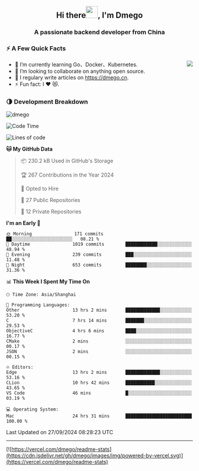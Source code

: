 <h2 align="center">Hi there<img src="https://cdn.jsdelivr.net/gh/dmego/images/img/Hi.gif" height="32" />, I'm Dmego </h2>
<h3 align="center">A passionate backend developer from China</h3>

### ⚡️ A Few Quick Facts

<img align="right" src="https://readme-stats-dmego.vercel.app/api?username=dmego&show_icons=true&icon_color=1573B3&hide_title=true&text_color=718096&bg_color=00000000&hide_border=true"/>

<ul>
    <li> 🌱 I’m currently learning Go、Docker、Kubernetes.</li>
    <li> 👯 I’m looking to collaborate on anything open source.</li>
    <li> 📝 I regulary write articles on <a href="https://dmego.cn">https://dmego.cn</a>.</li>
    <li> ⚡ Fun fact: I ❤️ 😻.</li>
</ul>

### 🌗 Development Breakdown

<img src="https://komarev.com/ghpvc/?username=dmego" alt="dmego" />

<!--START_SECTION:waka-->
![Code Time](http://img.shields.io/badge/Code%20Time-2%2C965%20hrs%2031%20mins-blue)

![Lines of code](https://img.shields.io/badge/From%20Hello%20World%20I%27ve%20Written-675.6%20thousand%20lines%20of%20code-blue)

**🐱 My GitHub Data** 

> 📦 230.2 kB Used in GitHub's Storage 
 > 
> 🏆 267 Contributions in the Year 2024
 > 
> 💼 Opted to Hire
 > 
> 📜 27 Public Repositories 
 > 
> 🔑 12 Private Repositories 
 > 
**I'm an Early 🐤** 

```text
🌞 Morning                171 commits         ██░░░░░░░░░░░░░░░░░░░░░░░   08.21 % 
🌆 Daytime                1019 commits        ████████████░░░░░░░░░░░░░   48.94 % 
🌃 Evening                239 commits         ███░░░░░░░░░░░░░░░░░░░░░░   11.48 % 
🌙 Night                  653 commits         ████████░░░░░░░░░░░░░░░░░   31.36 % 
```


📊 **This Week I Spent My Time On** 

```text
🕑︎ Time Zone: Asia/Shanghai

💬 Programming Languages: 
Other                    13 hrs 2 mins       █████████████░░░░░░░░░░░░   53.20 % 
C                        7 hrs 14 mins       ███████░░░░░░░░░░░░░░░░░░   29.53 % 
ObjectiveC               4 hrs 6 mins        ████░░░░░░░░░░░░░░░░░░░░░   16.77 % 
CMake                    2 mins              ░░░░░░░░░░░░░░░░░░░░░░░░░   00.17 % 
JSON                     2 mins              ░░░░░░░░░░░░░░░░░░░░░░░░░   00.15 % 

🔥 Editors: 
Edge                     13 hrs 2 mins       █████████████░░░░░░░░░░░░   53.16 % 
CLion                    10 hrs 42 mins      ███████████░░░░░░░░░░░░░░   43.65 % 
VS Code                  46 mins             █░░░░░░░░░░░░░░░░░░░░░░░░   03.19 % 

💻 Operating System: 
Mac                      24 hrs 31 mins      █████████████████████████   100.00 % 
```


 Last Updated on 27/09/2024 08:28:23 UTC
<!--END_SECTION:waka-->

---

[![https://vercel.com/dmego/readme-stats](https://cdn.jsdelivr.net/gh/dmego/images/img/powered-by-vercel.svg)](https://vercel.com/dmego/readme-stats)

